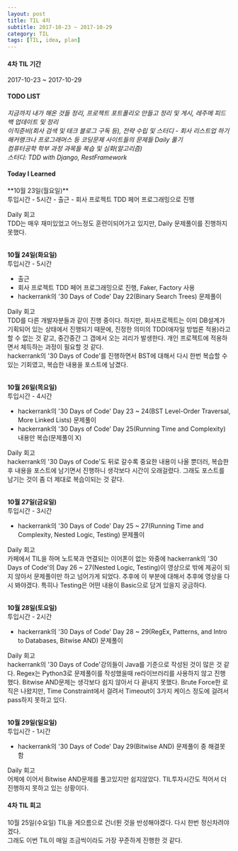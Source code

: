 ```yaml
---
layout: post
title: TIL 4차
subtitle: 2017-10-23 ~ 2017-10-29
category: TIL
tags: [TIL, idea, plan]
---
```

<h4>4차 TIL 기간</h4>
2017-10-23 ~ 2017-10-29

<h4>TODO LIST</h4>
<i class="fa fa-square-o" aria-hidden="true"> 지금까지 내가 해온 것들 정리, 프로젝트 포트폴리오 만들고 정리 및 게시, 레주메 피드백 업데이트 및 정리</i><br/>
<i class="fa fa-square-o" aria-hidden="true"> 이직준비(회사 검색 및 테크 블로그 구독 등), 전략 수립 및 스터디 - 회사 리스트업 하기</i><br/>
<i class="fa fa-check-square-o" aria-hidden="true"> 해커랭크나 프로그래머스 등 코딩문제 사이트들의 문제들 Daily 풀기</i><br/>
<i class="fa fa-check-square-o" aria-hidden="true"> 컴퓨터공학 학부 과정 과목들 복습 및 심화(알고리즘)</i><br/>
<i class="fa fa-check-square-o" aria-hidden="true"> 스터디: TDD with Django, RestFramework</i><br/>

<h4>Today I Learned</h4>
**10월 23일(월요일)**<br/>
투입시간 - 5시간
- 출근
- 회사 프로젝트 TDD 페어 프로그래밍으로 진행

Daily 회고<br/>
TDD는 매우 재미있었고 어느정도 훈련이되어가고 있지만, Daily 문제풀이를 진행하지 못했다.

<br/>**10월 24일(화요일)**<br/>
투입시간 - 5시간
- 출근
- 회사 프로젝트 TDD 페어 프로그래밍으로 진행, Faker, Factory 사용
- hackerrank의 '30 Days of Code' Day 22(Binary Search Trees) 문제풀이

Daily 회고<br/>
TDD를 다른 개발자분들과 같이 진행 중이다. 하지만, 회사프로젝트는 이미 DB설계가 기획되어 있는 상태에서 진행되기 때문에, 
진정한 의미의 TDD(애자일 방법론 적용)라고 할 수 없는 것 같고, 중간중간 그 갭에서 오는 괴리가 발생한다. 개인 프로젝트에 적용하면서 체득하는 과정이 필요할 것 같다.<br/>
hackerrank의 '30 Days of Code'를 진행하면서 BST에 대해서 다시 한번 복습할 수 있는 기회였고, 복습한 내용을 포스트에 남겼다. 

<br/>**10월 26일(목요일)**<br/>
투입시간 - 4시간
- hackerrank의 '30 Days of Code' Day 23 ~ 24(BST Level-Order Traversal, More Linked Lists) 문제풀이
- hackerrank의 '30 Days of Code' Day 25(Running Time and Complexity) 내용만 복습(문제풀이 X)

Daily 회고<br/>
hackerrank의 '30 Days of Code'도 뒤로 갈수록 중요한 내용이 나올 뿐더러, 복습한 후 내용을 포스트에 남기면서 진행하니 생각보다 시간이 오래걸렸다.
그래도 포스트를 남기는 것이 좀 더 제대로 복습이되는 것 같다.<br/>

<br/>**10월 27일(금요일)**<br/>
투입시간 - 3시간
- hackerrank의 '30 Days of Code' Day 25 ~ 27(Running Time and Complexity, Nested Logic, Testing) 문제풀이

Daily 회고<br/>
카페에서 TIL을 하며 노트북과 연결되는 이어폰이 없는 와중에 hackerrank의 '30 Days of Code'의 Day 26 ~ 27(Nested Logic, Testing)이 영상으로 밖에 제공이 되지 않아서 문제풀이만 하고 넘어가게 되었다.
추후에 이 부분에 대해서 추후에 영상을 다시 봐야겠다. 특히나 Testing은 어떤 내용이 Basic으로 담겨 있을지 궁금하다.

<br/>**10월 28일(토요일)**<br/>
투입시간 - 2시간
- hackerrank의 '30 Days of Code' Day 28 ~ 29(RegEx, Patterns, and Intro to Databases, Bitwise AND) 문제풀이

Daily 회고<br/>
hackerrank의 '30 Days of Code'강의들이 Java를 기준으로 작성된 것이 많은 것 같다. Regex는 Python3로 문제풀이를 작성했을때 re라이브러리를 사용하지 않고 진행했다.
Bitwise AND문제는 생각보다 쉽지 않아서 다 끝내지 못했다. Brute Force한 로직은 나왔지만, Time Constraint에서 걸려서 Timeout이 3가지 케이스 정도에 걸려서 pass하지 못하고 있다.

<br/>**10월 29일(일요일)**<br/>
투입시간 - 1시간
- hackerrank의 '30 Days of Code' Day 29(Bitwise AND) 문제풀이 중 해결못함

Daily 회고<br/>
어제에 이어서 Bitwise AND문제를 풀고있지만 쉽지않았다. TIL투자시간도 적어서 더 진행하지 못하고 있는 상황이다.

<h4>4차 TIL 회고</h4>
10월 25일(수요일) TIL을 게으름으로 건너뛴 것을 반성해야겠다. 다시 한번 정신차려야겠다. <br/>
그래도 이번 TIL이 매일 조금씩이라도 가장 꾸준하게 진행한 것 같다.
